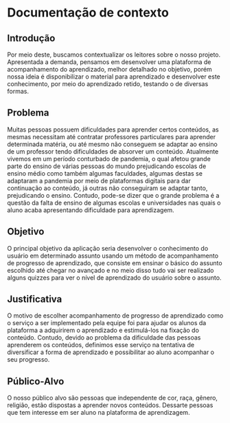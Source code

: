 # Documentação de contexto
## Introdução 
Por meio deste, buscamos contextualizar os leitores sobre o nosso projeto. 
Apresentada a demanda, pensamos em desenvolver uma plataforma de acompanhamento do aprendizado, 
melhor detalhado no objetivo, porém nossa ideia é disponibilizar o material para aprendizado e 
desenvolver este conhecimento, por meio do aprendizado retido, testando o de diversas formas. 

## Problema
Muitas pessoas possuem dificuldades para aprender certos conteúdos, as mesmas necessitam até contratar professores particulares para aprender determinada matéria, ou até mesmo não conseguem se adaptar ao ensino de um professor tendo dificuldades de absorver um conteúdo. Atualmente vivemos em um período conturbado de pandemia, o qual afetou grande parte do ensino de várias pessoas do mundo prejudicando escolas de ensino médio como também algumas faculdades, algumas destas se adaptaram a pandemia por meio de plataformas digitais para dar continuação ao conteúdo, já outras não conseguiram se adaptar tanto, prejudicando o ensino. Contudo, pode-se dizer que o grande problema é a questão da falta de ensino de algumas escolas e universidades nas quais o aluno acaba apresentando dificuldade para aprendizagem.
## Objetivo 
O principal objetivo da aplicação seria desenvolver o conhecimento do usuário em  determinado assunto usando um  método de acompanhamento de progresso de aprendizado, que consiste em ensinar  o básico  do assunto escolhido até chegar no avançado e no meio disso tudo vai ser realizado alguns quizzes para ver o nível de aprendizado do usuário sobre o assunto.
## Justificativa 
O motivo de escolher acompanhamento de progresso de aprendizado como o serviço a ser implementado pela equipe foi para ajudar os alunos da plataforma a adquirirem o aprendizado e estimulá-los na fixação do conteúdo. Contudo, devido ao problema da dificuldade das pessoas aprenderem os conteúdos, definimos esse serviço na tentativa de diversificar a forma de aprendizado e possibilitar ao aluno acompanhar o seu progresso.
## Público-Alvo 
O nosso público alvo são pessoas que independente de cor, raça, gênero, religião, estão dispostas a aprender novos conteúdos. Dessarte pessoas que tem interesse em ser aluno na plataforma de aprendizagem.
